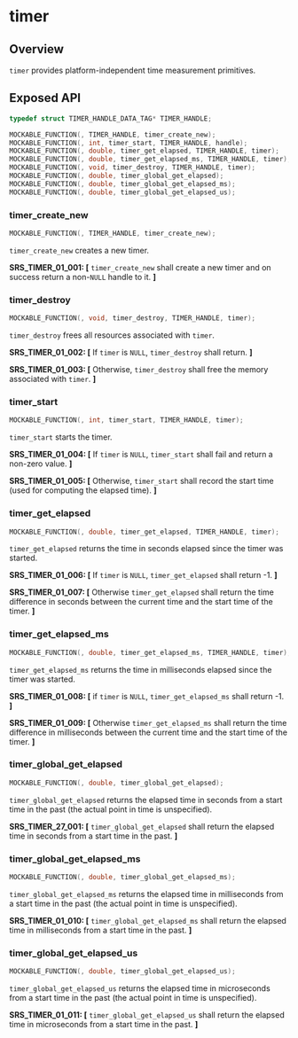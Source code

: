 # timer

## Overview

`timer` provides platform-independent time measurement primitives.

## Exposed API

```c
typedef struct TIMER_HANDLE_DATA_TAG* TIMER_HANDLE;

MOCKABLE_FUNCTION(, TIMER_HANDLE, timer_create_new);
MOCKABLE_FUNCTION(, int, timer_start, TIMER_HANDLE, handle);
MOCKABLE_FUNCTION(, double, timer_get_elapsed, TIMER_HANDLE, timer);
MOCKABLE_FUNCTION(, double, timer_get_elapsed_ms, TIMER_HANDLE, timer);
MOCKABLE_FUNCTION(, void, timer_destroy, TIMER_HANDLE, timer);
MOCKABLE_FUNCTION(, double, timer_global_get_elapsed);
MOCKABLE_FUNCTION(, double, timer_global_get_elapsed_ms);
MOCKABLE_FUNCTION(, double, timer_global_get_elapsed_us);
```

### timer_create_new

```c
MOCKABLE_FUNCTION(, TIMER_HANDLE, timer_create_new);
```

`timer_create_new` creates a new timer.

**SRS_TIMER_01_001: [** `timer_create_new` shall create a new timer and on success return a non-`NULL` handle to it. **]**

### timer_destroy

```c
MOCKABLE_FUNCTION(, void, timer_destroy, TIMER_HANDLE, timer);
```

`timer_destroy` frees all resources associated with `timer`.

**SRS_TIMER_01_002: [** If `timer` is `NULL`, `timer_destroy` shall return. **]**

**SRS_TIMER_01_003: [** Otherwise, `timer_destroy` shall free the memory associated with `timer`. **]**

### timer_start

```c
MOCKABLE_FUNCTION(, int, timer_start, TIMER_HANDLE, timer);
```

`timer_start` starts the timer.

**SRS_TIMER_01_004: [** If `timer` is `NULL`, `timer_start` shall fail and return a non-zero value. **]**

**SRS_TIMER_01_005: [** Otherwise, `timer_start` shall record the start time (used for computing the elapsed time). **]**

### timer_get_elapsed

```c
MOCKABLE_FUNCTION(, double, timer_get_elapsed, TIMER_HANDLE, timer);
```

`timer_get_elapsed` returns the time in seconds elapsed since the timer was started.

**SRS_TIMER_01_006: [** If `timer` is `NULL`, `timer_get_elapsed` shall return -1. **]**

**SRS_TIMER_01_007: [** Otherwise `timer_get_elapsed` shall return the time difference in seconds between the current time and the start time of the timer. **]**

### timer_get_elapsed_ms

```c
MOCKABLE_FUNCTION(, double, timer_get_elapsed_ms, TIMER_HANDLE, timer);
```

`timer_get_elapsed_ms` returns the time in milliseconds elapsed since the timer was started.

**SRS_TIMER_01_008: [** if `timer` is `NULL`, `timer_get_elapsed_ms` shall return -1. **]**

**SRS_TIMER_01_009: [** Otherwise `timer_get_elapsed_ms` shall return the time difference in milliseconds between the current time and the start time of the timer. **]**

### timer_global_get_elapsed

```c
MOCKABLE_FUNCTION(, double, timer_global_get_elapsed);
```

`timer_global_get_elapsed` returns the elapsed time in seconds from a start time in the past (the actual point in time is unspecified).

**SRS_TIMER_27_001: [** `timer_global_get_elapsed` shall return the elapsed time in seconds from a start time in the past. **]**

### timer_global_get_elapsed_ms

```c
MOCKABLE_FUNCTION(, double, timer_global_get_elapsed_ms);
```

`timer_global_get_elapsed_ms` returns the elapsed time in milliseconds from a start time in the past (the actual point in time is unspecified).

**SRS_TIMER_01_010: [** `timer_global_get_elapsed_ms` shall return the elapsed time in milliseconds from a start time in the past. **]**

### timer_global_get_elapsed_us

```c
MOCKABLE_FUNCTION(, double, timer_global_get_elapsed_us);
```

`timer_global_get_elapsed_us` returns the elapsed time in microseconds from a start time in the past (the actual point in time is unspecified).

**SRS_TIMER_01_011: [** `timer_global_get_elapsed_us` shall return the elapsed time in microseconds from a start time in the past. **]**
